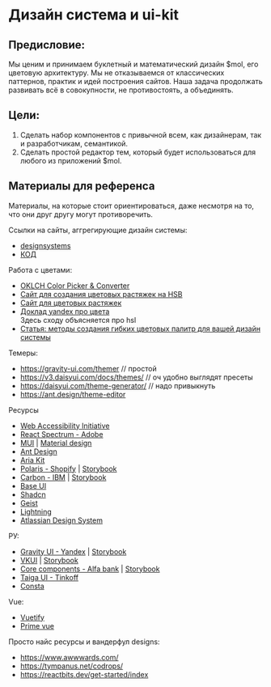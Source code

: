 # Дизайн система и ui-kit

## Предисловие:
Мы ценим и принимаем буклетный и математический дизайн $mol, его цветовую архитектуру. Мы не отказываемся от классических паттернов, практик и идей построения сайтов. Наша задача продолжать развивать всё в совокупности, не противостоять, а объединять.

## Цели:
1) Сделать набор компонентов с привычной всем, как дизайнерам, так и разработчикам, семантикой.
2) Сделать простой редактор тем, который будет использоваться для любого из приложений $mol.

## Материалы для референса
Материалы, на которые стоит ориентироваться, даже несмотря на то, что они друг другу могут противоречить.  


Ссылки на сайты, аггрегирующие дизайн системы:  
* [designsystems](https://designsystems.surf/)  
* [КОД](https://www.designsystemsclub.ru/)  

Работа с цветами:
* [OKLCH Color Picker & Converter](https://oklch.com/)
* [Сайт для создания цветовых растяжек на HSB](https://colorbox.io/)
* [Сайт для цветовых растяжек](https://palettte.app/)
* [Доклад yandex про цвета](https://youtu.be/JKPMaI7QfRk?si=foVVaBfKNK3KX_KH)  
  Здесь сходу объясняется про hsl
* [Статья: методы создания гибких цветовых палитр для вашей дизайн системы](https://deadsign.ru/design/designing_systematic_colors/)

Темеры:
* https://gravity-ui.com/themer  // простой
* https://v3.daisyui.com/docs/themes/  // оч удобно выглядят пресеты
* https://daisyui.com/theme-generator/ // надо привыкнуть
* https://ant.design/theme-editor


Ресурсы
* [Web Accessibility Initiative](https://www.w3.org/WAI/ARIA/apg/patterns/)  
* [React Spectrum - Adobe](https://react-spectrum.adobe.com/react-aria/index.html)  
* [MUI](https://mui.com/material-ui/)  | [Material design](https://m3.material.io/)
* [Ant Design](https://ant.design/)  
* [Aria Kit](https://ariakit.org/)  
* [Polaris - Shopify](https://polaris.shopify.com/) | [Storybook](https://storybook.polaris.shopify.dev/?path=/story/all-components-textfield--default)  
* [Carbon - IBM](https://carbondesignsystem.com/) | [Storybook](https://react.carbondesignsystem.com/?path=/story/getting-started-welcome--welcome) 
* [Base UI](https://base-ui.com/)  
* [Shadcn](https://ui.shadcn.com/)
* [Geist](https://vercel.com/geist/introduction)  
* [Lightning](https://www.lightningdesignsystem.com/)  
* [Atlassian Design System](https://atlassian.design/)  

РУ:  
* [Gravity UI - Yandex](https://gravity-ui.com/) | [Storybook](https://preview.gravity-ui.com/uikit/) 
* [VKUI](https://github.com/VKCOM/VKUI) | [Storybook](https://vkcom.github.io/VKUI/playground/?path=/docs/service-approot--docs&globals=colorScheme:dark;storybookTheme:dark)  
* [Core components - Alfa bank](https://github.com/core-ds/core-components) | [Storybook](https://alfa-laboratory.github.io/core-components/master/?path=/story/гайдлайны-начало-работы--page)  
* [Taiga UI - Tinkoff](https://taiga-ui.dev/getting-started) 
* [Consta](https://consta.design/)

Vue:  
* [Vuetify](https://vuetifyjs.com/en/)  
* [Prime vue](https://primevue.org/)


Просто найс ресурсы и вандерфул designs:  
* https://www.awwwards.com/  
* https://tympanus.net/codrops/  
* https://reactbits.dev/get-started/index  
